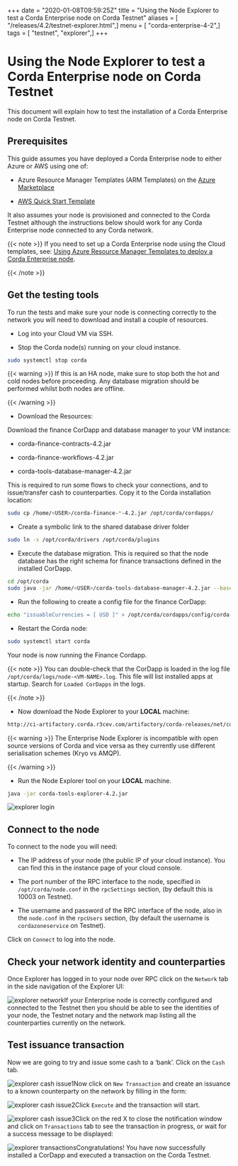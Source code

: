 +++
date = "2020-01-08T09:59:25Z"
title = "Using the Node Explorer to test a Corda Enterprise node on Corda Testnet"
aliases = [ "/releases/4.2/testnet-explorer.html",]
menu = [ "corda-enterprise-4-2",]
tags = [ "testnet", "explorer",]
+++


# Using the Node Explorer to test a Corda Enterprise node on Corda Testnet

This document will explain how to test the installation of a Corda Enterprise node on Corda Testnet.


## Prerequisites

This guide assumes you have deployed a Corda Enterprise node to either Azure or AWS using one of:


* Azure Resource Manager Templates (ARM Templates) on the [Azure Marketplace](https://portal.azure.com/#blade/Microsoft_Azure_Marketplace/GalleryFeaturedMenuItemBlade/selectedMenuItemId/Blockchain_MP/resetMenuId/)


* [AWS Quick Start Template](https://aws.amazon.com/quickstart/)


It also assumes your node is provisioned and connected to the Corda Testnet although the instructions below should work
                for any Corda Enterprise node connected to any Corda network.


{{< note >}}
If you need to set up a Corda Enterprise node using the Cloud templates, see: [Using Azure Resource Manager Templates to deploy a Corda Enterprise node](azure-template-guide.md).

{{< /note >}}

## Get the testing tools

To run the tests and make sure your node is connecting correctly to the network you will need to download and install a
                couple of resources.


* Log into your Cloud VM via SSH.


* Stop the Corda node(s) running on your cloud instance.

```bash
sudo systemctl stop corda
```

{{< warning >}}
If this is an HA node, make sure to stop both the hot and cold nodes before proceeding. Any database migration should be performed whilst both nodes are offline.

{{< /warning >}}


* Download the Resources:

Download the finance CorDapp and database manager to your VM instance:


* corda-finance-contracts-4.2.jar


* corda-finance-workflows-4.2.jar


* corda-tools-database-manager-4.2.jar


This is required to run some flows to check your connections, and to issue/transfer cash to counterparties. Copy it to
                        the Corda installation location:

```bash
sudo cp /home/<USER>/corda-finance-*-4.2.jar /opt/corda/cordapps/
```

* Create a symbolic link to the shared database driver folder

```bash
sudo ln -s /opt/corda/drivers /opt/corda/plugins
```

* Execute the database migration. This is required so that the node database has the right schema for finance transactions defined in the installed CorDapp.

```bash
cd /opt/corda
sudo java -jar /home/<USER>/corda-tools-database-manager-4.2.jar --base-directory /opt/corda --execute-migration
```

* Run the following to create a config file for the finance CorDapp:

```bash
echo "issuableCurrencies = [ USD ]" > /opt/corda/cordapps/config/corda-finance-4.2.conf
```

* Restart the Corda node:

```bash
sudo systemctl start corda
```
Your node is now running the Finance Cordapp.


{{< note >}}
You can double-check that the CorDapp is loaded in the log file `/opt/corda/logs/node-<VM-NAME>.log`. This
                            file will list installed apps at startup. Search for `Loaded CorDapps` in the logs.

{{< /note >}}

* Now download the Node Explorer to your **LOCAL** machine:

```bash
http://ci-artifactory.corda.r3cev.com/artifactory/corda-releases/net/corda/corda-tools-explorer/4.2/corda-tools-explorer-4.2.jar
```

{{< warning >}}
The Enterprise Node Explorer is incompatible with open source versions of Corda and vice versa as they currently
                            use different serialisation schemes (Kryo vs AMQP).

{{< /warning >}}


* Run the Node Explorer tool on your **LOCAL** machine.

```bash
java -jar corda-tools-explorer-4.2.jar
```
![explorer login](resources/explorer-login.png "explorer login")

## Connect to the node

To connect to the node you will need:


* The IP address of your node (the public IP of your cloud instance). You can find this in the instance page of your cloud console.


* The port number of the RPC interface to the node, specified in `/opt/corda/node.conf` in the `rpcSettings` section,
                        (by default this is 10003 on Testnet).


* The username and password of the RPC interface of the node, also in the `node.conf` in the `rpcUsers` section,
                        (by default the username is `cordazoneservice` on Testnet).


Click on `Connect` to log into the node.


## Check your network identity and counterparties

Once Explorer has logged in to your node over RPC click on the `Network` tab in the side navigation of the Explorer UI:

![explorer network](resources/explorer-network.png "explorer network")If your Enterprise node is correctly configured and connected to the Testnet then you should be able to see the identities of
                your node, the Testnet notary and the network map listing all the counterparties currently on the network.


## Test issuance transaction

Now we are going to try and issue some cash to a ‘bank’. Click on the `Cash` tab.

![explorer cash issue1](resources/explorer-cash-issue1.png "explorer cash issue1")Now click on `New Transaction` and create an issuance to a known counterparty on the network by filling in the form:

![explorer cash issue2](resources/explorer-cash-issue2.png "explorer cash issue2")Click `Execute` and the transaction will start.

![explorer cash issue3](resources/explorer-cash-issue3.png "explorer cash issue3")Click on the red X to close the notification window and click on `Transactions` tab to see the transaction in progress,
                or wait for a success message to be displayed:

![explorer transactions](resources/explorer-transactions.png "explorer transactions")Congratulations! You have now successfully installed a CorDapp and executed a transaction on the Corda Testnet.


